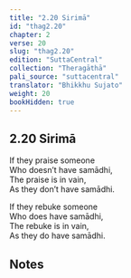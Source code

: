 ```yaml
---
title: "2.20 Sirimā"
id: "thag2.20"
chapter: 2
verse: 20
slug: "thag2.20"
edition: "SuttaCentral"
collection: "Theragāthā"
pali_source: "suttacentral"
translator: "Bhikkhu Sujato"
weight: 20
bookHidden: true
---
```


## 2.20 Sirimā  

If they praise someone  
Who doesn’t have samādhi,  
The praise is in vain,  
As they don’t have samādhi.  

If they rebuke someone  
Who does have samādhi,  
The rebuke is in vain,  
As they do have samādhi.

## Notes